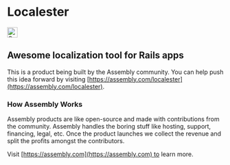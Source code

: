 # Localester

<a href="https://assembly.com/localester/bounties?utm_campaign=assemblage&utm_source=localester&utm_medium=repo_badge"><img src="https://asm-badger.herokuapp.com/localester/badges/tasks.svg" height="24px" alt="Open Tasks" /></a>

## Awesome localization tool for Rails apps

This is a product being built by the Assembly community. You can help push this idea forward by visiting [https://assembly.com/localester](https://assembly.com/localester).

### How Assembly Works

Assembly products are like open-source and made with contributions from the community. Assembly handles the boring stuff like hosting, support, financing, legal, etc. Once the product launches we collect the revenue and split the profits amongst the contributors.

Visit [https://assembly.com](https://assembly.com) to learn more.
